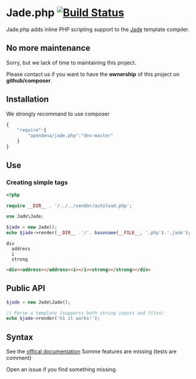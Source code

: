 # Jade.php [![Build Status](https://travis-ci.org/opendena/jade.php.png?branch=master)](https://travis-ci.org/opendena/jade.php)


Jade.php adds inline PHP scripting support to the [Jade](http://jade-lang.com) template compiler.

## No more maintenance

Sorry, but we lack of time to maintaining this project.

Please contact us if you want to have the **ownership** of this project on **github/composer**.

## Installation
We strongly recommand to use composer
`````javascript
{
    "require":{
        "opendena/jade.php":"dev-master"
    }
}
`````

## Use

### Creating simple tags
`````php
<?php

require __DIR__ . '/../../vendor/autoload.php';

use Jade\Jade;

$jade = new Jade();
echo $jade->render(__DIR__ .'/'. basename(__FILE__, '.php').'.jade');
`````
`````jade
div
  address
  i
  strong
`````
`````html
<div><address></address><i></i><strong></strong></div>
`````


## Public API
`````php
$jade = new Jade\Jade();

// Parse a template (supports both string inputs and files)
echo $jade->render('h1 it works!');
`````

## Syntax

See the [offical documentation](https://github.com/visionmedia/jade#readme)
Somme features are missing (tests are comment)

Open an issue if you find something missing.
